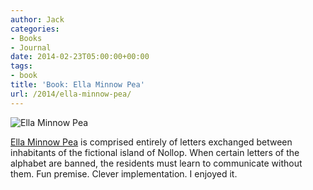 ```yaml
---
author: Jack
categories:
- Books
- Journal
date: 2014-02-23T05:00:00+00:00
tags:
- book
title: 'Book: Ella Minnow Pea'
url: /2014/ella-minnow-pea/
---
```


<aside> <img src="/img/2014/ella-minnow-pea.jpg" alt="Ella Minnow Pea" class="postimage" />
  
</aside> 

[Ella Minnow Pea][1] is comprised entirely of letters exchanged between inhabitants of the fictional island of Nollop. When certain letters of the alphabet are banned, the residents must learn to communicate without them. Fun premise. Clever implementation. I enjoyed it.

 [1]: http://www.amazon.com/Ella-Minnow-Pea-Novel-Letters/dp/0385722435